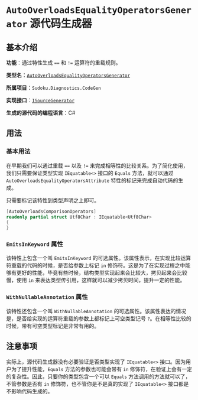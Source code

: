 # `AutoOverloadsEqualityOperatorsGenerator` 源代码生成器

## 基本介绍

**功能**：通过特性生成 `==` 和 `!=` 运算符的重载规则。

**类型名**：[`AutoOverloadsEqualityOperatorsGenerator`](https://github.com/SunnieShine/Sudoku/blob/main/src/Sudoku.Diagnostics.CodeGen/Generators/AutoOverloadsEqualityOperatorsGenerator.cs)

**所属项目**：`Sudoku.Diagnostics.CodeGen`

**实现接口**：[`ISourceGenerator`](https://docs.microsoft.com/en-us/dotnet/api/microsoft.codeanalysis.isourcegenerator)

**生成的源代码的编程语言**：C#

## 用法

### 基本用法

在早期我们可以通过重载 `==` 以及 `!=` 来完成相等性的比较关系。为了简化使用，我们只需要保证类型实现 `IEquatable<>` 接口的 `Equals` 方法，就可以通过 `AutoOverloadsEqualityOperatorsAttribute` 特性的标记来完成自动代码的生成。

只需要标记该特性到类型声明之上即可。

```csharp
[AutoOverloadsComparisonOperators]
readonly partial struct Utf8Char : IEquatable<Utf8Char>
{
}
```

### `EmitsInKeyword` 属性

该特性上包含一个叫 `EmitsInKeyword` 的可选属性。该属性表示，在实现比较运算符重载的代码的时候，是否给参数上标记 `in` 修饰符。这是为了在实现过程之中能够有更好的性能，毕竟有些时候，结构类型实现起来会比较大，拷贝起来会比较慢，使用 `in` 来表达类型传引用，这样就可以减少拷贝时间，提升一定的性能。

### `WithNullableAnnotation` 属性

该特性还包含一个叫 `WithNullableAnnotation` 的可选属性。该属性表达的情况是，是否给实现的运算符重载的参数上都标记上可空类型记号 `?`。在相等性比较的时候，带有可空类型标记是非常有用的。

## 注意事项

实际上，源代码生成器没有必要验证是否类型实现了 `IEquatable<>` 接口。因为用户为了提升性能，`Equals` 方法的参数也可能会带有 `in` 修饰符，在验证上会有一定的复杂性。因此，只要你的类型包含一个可以 `Equals` 方法调用的方法就可以了，不管参数是否有 `in` 修饰符，也不管你是不是真的实现了 `IEquatable<>` 接口都是不影响代码生成的。
